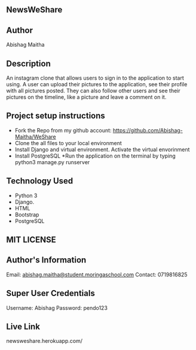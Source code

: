 ## NewsWeShare

## Author
Abishag Maitha

## Description
An instagram clone that allows users to sign in to the application to start using. A user can upload their pictures to the application, see their profile with all pictures posted. They can also follow other users and see their pictures on the timeline, like a picture and leave a comment on it.

## Project setup instructions
* Fork the Repo from my github account: https://github.com/Abishag-Maitha/WeShare
* Clone the all files to your local environment
* Install Django and virtual environment. Activate the virtual envorinment
* Install PostgreSQL
*Run the application on the terminal by typing python3 manage.py runserver

## Technology Used
* Python 3
* Django.
* HTML
* Bootstrap
* PostgreSQL

## MIT LICENSE


## Author's Information
Email: abishag.maitha@student.moringaschool.com
Contact: 0719816825

## Super User Credentials
Username: Abishag
Password: pendo123

## Live Link
newsweshare.herokuapp.com/